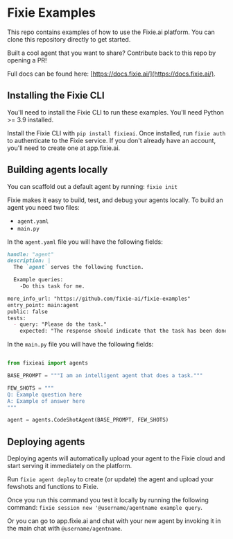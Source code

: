 # Fixie Examples

This repo contains examples of how to use the Fixie.ai platform. You can clone this repository directly to get started.

Built a cool agent that you want to share? Contribute back to this repo by opening a PR!

Full docs can be found here: [https://docs.fixie.ai/](https://docs.fixie.ai/).


## Installing the Fixie CLI

You'll need to install the Fixie CLI to run these examples. You'll need Python >= 3.9 installed.

Install the Fixie CLI with `pip install fixieai`. Once installed, run `fixie auth` to authenticate to the Fixie service. If you don't already have an account, you'll need to create one at app.fixie.ai.

## Building agents locally

You can scaffold out a default agent by running: `fixie init`

Fixie makes it easy to build, test, and debug your agents locally. To build an agent you need two files:
* `agent.yaml`
* `main.py`

In the `agent.yaml` file you will have the following fields:

```markdown
handle: "agent"
description: |
  The `agent` serves the following function.

  Example queries:
    -Do this task for me.

more_info_url: "https://github.com/fixie-ai/fixie-examples"
entry_point: main:agent
public: false
tests:
  - query: "Please do the task."
    expected: "The response should indicate that the task has been done."
```

In the `main.py` file you will have the following fields:

```python

from fixieai import agents

BASE_PROMPT = """I am an intelligent agent that does a task."""

FEW_SHOTS = """
Q: Example question here
A: Example of answer here
"""

agent = agents.CodeShotAgent(BASE_PROMPT, FEW_SHOTS)
```


## Deploying agents

Deploying agents will automatically upload your agent to the Fixie cloud and start serving it immediately on the platform.

Run `fixie agent deploy` to create (or update) the agent and upload your fewshots and functions to Fixie.

Once you run this command you test it locally by running the following command: `fixie session new '@username/agentname example query`.

Or you can go to app.fixie.ai and chat with your new agent by invoking it in the main chat with `@username/agentname`.


